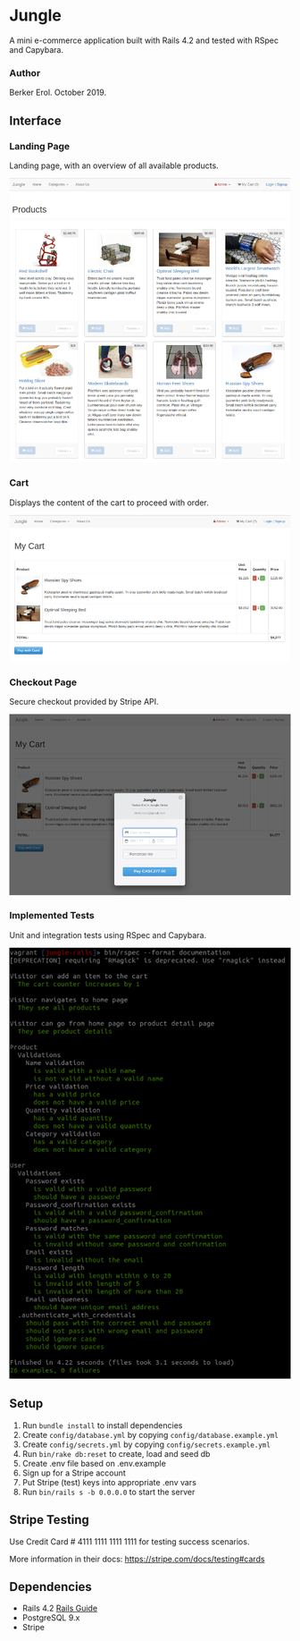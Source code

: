 # Jungle

A mini e-commerce application built with Rails 4.2 and tested with RSpec and Capybara.

### Author

Berker Erol. October 2019.

## Interface

### Landing Page

Landing page, with an overview of all available products.

!["landing page"](docs/landing_page.png)

### Cart

Displays the content of the cart to proceed with order.

!["checkout page"](docs/checkout_page.png)

### Checkout Page

Secure checkout provided by Stripe API.

!["checkout page"](docs/checkout.png)

### Implemented Tests

Unit and integration tests using RSpec and Capybara.

!["unit tests"](docs/test.png)

## Setup

1. Run `bundle install` to install dependencies
2. Create `config/database.yml` by copying `config/database.example.yml`
3. Create `config/secrets.yml` by copying `config/secrets.example.yml`
4. Run `bin/rake db:reset` to create, load and seed db
5. Create .env file based on .env.example
6. Sign up for a Stripe account
7. Put Stripe (test) keys into appropriate .env vars
8. Run `bin/rails s -b 0.0.0.0` to start the server

## Stripe Testing

Use Credit Card # 4111 1111 1111 1111 for testing success scenarios.

More information in their docs: <https://stripe.com/docs/testing#cards>

## Dependencies

* Rails 4.2 [Rails Guide](http://guides.rubyonrails.org/v4.2/)
* PostgreSQL 9.x
* Stripe
